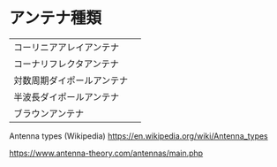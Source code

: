 # アンテナ種類



|||
|:--|:--|
|コーリニアアレイアンテナ||
|コーナリフレクタアンテナ||
|対数周期ダイポールアンテナ||
|半波長ダイポールアンテナ||
|ブラウンアンテナ||

Antenna types (Wikipedia)
https://en.wikipedia.org/wiki/Antenna_types

https://www.antenna-theory.com/antennas/main.php


